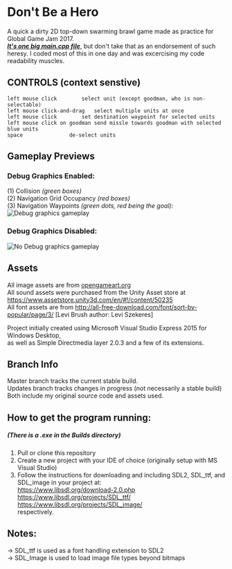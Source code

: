 # Don't Be a Hero

A quick a dirty 2D top-down swarming brawl game made as practice for Global Game Jam 2017.  
***[It's one big main.cpp file](/main.cpp)***, but don't take that as an endorsement of such heresy. I coded most of this in one day and was excercising my code readability muscles.

## CONTROLS (context senstive)
	left mouse click		select unit (except goodman, who is non-selectable)  
	left mouse click-and-drag	select multiple units at once  
	left mouse click		set destination waypoint for selected units  
	left mouse click on goodman	send missle towards goodman with selected blue units  
	space 				de-select units  

## Gameplay Previews  
### Debug Graphics Enabled:  
(1) Collision _(green boxes)_  
(2) Navigation Grid Occupancy _(red boxes)_  
(3) Navigation Waypoints _(green dots, red being the goal)_:  
![Debug graphics gameplay](/graphics/DBaH_Debug_README.gif)

### Debug Graphics Disabled:  
![No Debug graphics gameplay](/graphics/DBaH_NoDebug_README.gif)

## Assets
All image assets are from [opengameart.org](https://opengameart.org/)  
All sound assets were purchased from the Unity Asset store at https://www.assetstore.unity3d.com/en/#!/content/50235  
All font assets are from http://all-free-download.com/font/sort-by-popular/page/3/ [Levi Brush	author: Levi Szekeres]  

Project initially created using Microsoft Visual Studio Express 2015 for Windows Desktop,  
as well as Simple Directmedia layer 2.0.3 and a few of its extensions.  

## Branch Info  
Master branch tracks the current stable build.  
Updates branch tracks changes in progress (not necessarily a stable build)  
Both include my original source code and assets used.  

## How to get the program running:  
##### (There is a .exe in the Builds directory)  
1) Pull or clone this repository  
2) Create a new project with your IDE of choice (originally setup with MS Visual Studio)  
3) Follow the instructions for downloading and including SDL2, SDL_ttf, and SDL_image in your project at:  
https://www.libsdl.org/download-2.0.php  
https://www.libsdl.org/projects/SDL_ttf/  
https://www.libsdl.org/projects/SDL_image/  
respectively.
	
## Notes: 
-> SDL_ttf is used as a font handling extension to SDL2  
-> SDL_Image is used to load image file types beyond bitmaps  




